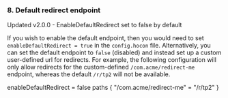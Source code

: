 ### 8\. Default redirect endpoint

Updated v2.0.0 - EnableDefaultRedirect set to false by default

If you wish to enable the default endpoint, then you would need to set `enableDefaultRedirect = true` in the `config.hocon` file. Alternatively, you can set the default endpoint to `false` (disabled) and instead set up a custom user-defined url for redirects. For example, the following configuration will only allow redirects for the custom-defined `/com.acme/redirect-me` endpoint, whereas the default `/r/tp2` will not be available.

enableDefaultRedirect = false
paths {
  "/com.acme/redirect-me" = "/r/tp2"
}
